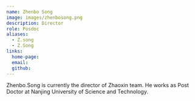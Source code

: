 ```yaml
---
name: Zhenbo Song
image: images/zhenbosong.png
description: Director
role: Posdoc
aliases:
  - Z.song
  - Z.Song
links:
  home-page: 
  email: 
  github: 
---
```


Zhenbo.Song is currently the director of Zhaoxin team.
He works as Post Doctor at Nanjing University of Science and Technology.
